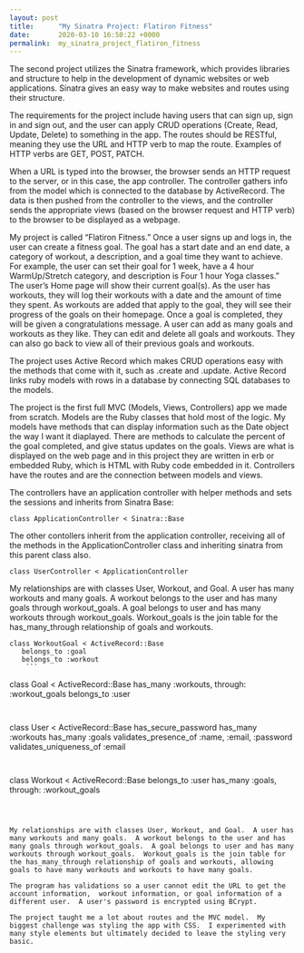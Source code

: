 ```yaml
---
layout: post
title:      "My Sinatra Project: Flatiron Fitness"
date:       2020-03-10 16:50:22 +0000
permalink:  my_sinatra_project_flatiron_fitness
---
```





The second project utilizes the Sinatra framework, which provides libraries and structure to help in the development of dynamic websites or web applications.  Sinatra gives an easy way to make websites and routes using their structure.  

The requirements for the project include having users that can sign up, sign in and sign out, and the user can apply CRUD operations (Create, Read, Update, Delete) to something in the app.  The routes should be RESTful, meaning they use the URL and HTTP verb to map the route.  Examples of HTTP verbs are GET, POST, PATCH.  

When a URL is typed into the browser, the browser sends an HTTP request to the server, or in this case, the app controller.  The controller gathers info from the model which is connected to the database by ActiveRecord.  The data is then pushed from the controller to the views, and the controller sends the appropriate views (based on the browser request and HTTP verb) to the browser to be displayed as a webpage.

My project is called “Flatiron Fitness.”  Once a user signs up and logs in, the user can create a fitness goal.  The goal has a start date and an end date, a category of workout, a description, and a goal time they want to achieve.  For example, the user can set their goal for 1 week, have a 4 hour WarmUp/Stretch category, and description is Four 1 hour Yoga classes.”  The user’s Home page will show their current goal(s).  As the user has workouts, they will log their workouts with a date and the amount of time they spent.  As workouts are added that apply to the goal, they will see their progress of the goals on their homepage.  Once a goal is completed, they will be given a congratulations message.  A user can add as many goals and workouts as they like.  They can edit and delete all goals and workouts.  They can also go back to view all of their previous goals and workouts.  

The project uses Active Record which makes CRUD operations easy with the methods that come with it, such as .create and .update.  Active Record links ruby models with rows in a database by connecting SQL databases to the models.  

The project is the first full MVC (Models, Views, Controllers) app we made from scratch.  Models are the Ruby classes that hold most of the logic.  My models have methods that can display information such as the Date object the way I want it diaplayed.  There are methods to calculate the percent of the goal completed, and give status updates on the goals.  Views are what is displayed on the web page and in this project they are written in erb or embedded Ruby, which is HTML with Ruby code embedded in it. Controllers have the routes and are the connection between models and views.

The controllers have an application controller with helper methods and sets the sessions and inherits from Sinatra Base:
```
class ApplicationController < Sinatra::Base
```

The other contollers inherit from the application controller, receiving all of the methods in the ApplicationController class and inheriting sinatra from this parent class also.
```
class UserController < ApplicationController
```

My relationships are with classes User, Workout, and Goal.  A user has many workouts and many goals.  A workout belongs to the user and has many goals through workout_goals.  A goal belongs to user and has many workouts through workout_goals.  Workout_goals is the join table for the has_many_through relationship of goals and workouts.  

```
class WorkoutGoal < ActiveRecord::Base
   belongs_to :goal
   belongs_to :workout
	```

```
class Goal < ActiveRecord::Base
   has_many :workouts, through: :workout_goals
   belongs_to :user
```
 
```
class User < ActiveRecord::Base
   has_secure_password
   has_many :workouts
   has_many :goals
   validates_presence_of :name, :email, :password
   validates_uniqueness_of :email
```


```
class Workout < ActiveRecord::Base
   belongs_to :user
   has_many :goals, through: :workout_goals
 ```



My relationships are with classes User, Workout, and Goal.  A user has many workouts and many goals.  A workout belongs to the user and has many goals through workout_goals.  A goal belongs to user and has many workouts through workout_goals.  Workout_goals is the join table for the has_many_through relationship of goals and workouts, allowing goals to have many workouts and workouts to have many goals.  

The program has validations so a user cannot edit the URL to get the account information,  workout information, or goal information of a different user.  A user's password is encrypted using BCrypt.  

The project taught me a lot about routes and the MVC model.  My biggest challenge was styling the app with CSS.  I experimented with many style elements but ultimately decided to leave the styling very basic.  
